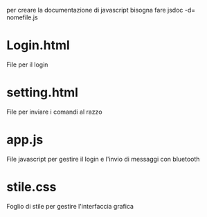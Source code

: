 per creare la documentazione di javascript bisogna fare
jsdoc -d=<Directory> nomefile.js

# Login.html 
File per il login

# setting.html
File per inviare i comandi al razzo

# app.js
File javascript per gestire il login e l'invio di messaggi con bluetooth

# stile.css
Foglio di stile per gestire l'interfaccia grafica

